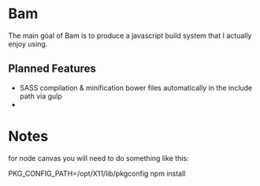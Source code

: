 # Bam

The main goal of Bam is to produce a javascript build system that I actually enjoy using. 

## Planned Features
- SASS compilation & minification bower files automatically in the include path via gulp
- 

# Notes

for node canvas you will need to do something like this:

PKG_CONFIG_PATH=/opt/X11/lib/pkgconfig npm install